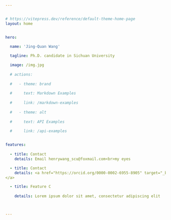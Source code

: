 ```yaml
---


# https://vitepress.dev/reference/default-theme-home-page
layout: home


hero:
  
  name: 'Jing-Quan Wang'

  tagline: Ph.D. candidate in Sichuan University

  image: /img.jpg
  
  # actions:
  
  #   - theme: brand
  
  #     text: Markdown Examples
  
  #     link: /markdown-examples
  
  #   - theme: alt
  
  #     text: API Examples
  
  #     link: /api-examples


features:
  
  - title: Contact  
    details: Email henrywang_scu@foxmail.com<br>my eyes

  - title: Contact   
    details: <a href="https://orcid.org/0000-0002-6955-8905" target="_blank">[ORCID]</a>  <a href="https://orcid.org/0000-0002-6955-8905" target="_blank">[ResearchGate]
</a>

  - title: Feature C
    
    details: Lorem ipsum dolor sit amet, consectetur adipiscing elit



---
```




